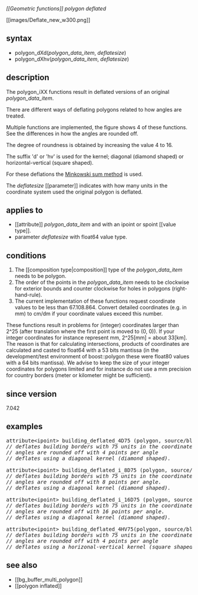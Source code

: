 *[[Geometric functions]] polygon deflated*

[[images/Deflate_new_w300.png]]

## syntax
- polygon_dXd(*polygon_data_item*, *deflatesize*)
- polygon_dXhv(*polygon_data_item*, *deflatesize*)

## description

The polygon_iXX functions result in deflated versions of an original *polygon_data_item*.

There are different ways of deflating polygons related to how angles are treated.

Multiple functions are implemented, the figure shows 4 of these functions. See the differences in how the angles are rounded off.

The degree of roundness is obtained by increasing the value 4 to 16.

The suffix 'd' or 'hv' is used for the kernel; diagonal (diamond shaped) or horizontal-vertical (square shaped).

For these deflations the [Minkowski sum method](https://www.boost.org/doc/libs/1_51_0/libs/polygon/doc/gtl_minkowski_tutorial.htm) is used.

The *deflatesize* [[parameter]] indicates with how many units in the coordinate system used the original polygon is deflated.

## applies to

- [[attribute]] *polygon_data_item* and with an ipoint or spoint [[value type]].
- parameter *deflatesize* with float64 value type.

## conditions

1. The [[composition type|composition]] type of the *polygon_data_item* needs to be polygon.
2. The order of the points in the *polygon_data_item* needs to be clockwise for exterior bounds and counter clockwise for holes in polygons (right-hand-rule).
3. The current implementation of these functions request coordinate values to be less than 67.108.864. Convert detailed coordinates (e.g. in mm) to cm/dm if your coordinate values exceed this number.

These functions result in problems for (integer) coordinates larger than 2^25 (after translation where the first point is moved to (0, 0)). If your integer coordinates for instance represent mm, 2^25[mm] = about 33[km]. The reason is that for calculating intersections, products of coordinates are calculated and casted to float64 with a 53 bits mantissa (in the development/test environment of boost::polygon these were float80 values with a 64 bits mantissa). We advise to keep the size of your integer coordinates for polygons limited and for instance do not use a mm precision for country borders (meter or kilometer might be sufficient).

## since version

7.042

## examples

<pre>
attribute&lt;ipoint&gt; building_deflated_4D75 (polygon, source/bld) := <B>polygon_d4D(</B>bld/border, 75<B>)</B>;
<I>// deflates building borders with 75 units in the coordinate system
// angles are rounded off with 4 points per angle
// deflates using a diagonal kernel (diamond shaped).</I>

attribute&lt;ipoint&gt; building_deflated_i_8D75 (polygon, source/bld) := <B>polygon_d8D(</B>bld/border, 75<B>)</B>;
<I>// deflates building borders with 75 units in the coordinate system
// angles are rounded off with 8 points per angle.
// deflates using a diagonal kernel (diamond shaped).</I>

attribute&lt;ipoint&gt; building_deflated_i_16D75 (polygon, source/bld) := <B>polygon_d16D(</B>bld/border, 75<B>)</B>;
<I>// deflates building borders with 75 units in the coordinate system
// angles are rounded off with 16 points per angle.
// deflates using a diagonal kernel (diamond shaped).</I>

attribute&lt;ipoint&gt; building_deflated_4HV75(polygon, source/bld) := <B>polygon_d4HV(</B>bld/border, 75d>)</B>;
<I>// deflates building borders with 75 units in the coordinate system
// angles are rounded off with 4 points per angle
// deflates using a horizonal-vertical kernel (square shaped).</I>
</pre>

## see also
- [[bg_buffer_multi_polygon]]
- [[polygon inflated]]